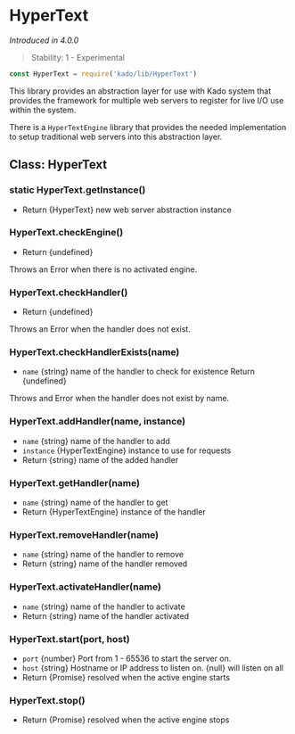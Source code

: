 # HyperText
*Introduced in 4.0.0*
> Stability: 1 - Experimental
```js
const HyperText = require('kado/lib/HyperText')
```
This library provides an abstraction layer for use with Kado system that
provides the framework for multiple web servers to register for live I/O use
within the system.

There is a `HyperTextEngine` library that provides the needed implementation to
setup traditional web servers into this abstraction layer.

## Class: HyperText

### static HyperText.getInstance()
* Return {HyperText} new web server abstraction instance

### HyperText.checkEngine()
* Return {undefined}

Throws an Error when there is no activated engine.

### HyperText.checkHandler()
* Return {undefined}

Throws an Error when the handler does not exist.

### HyperText.checkHandlerExists(name)
* `name` {string} name of the handler to check for existence
Return {undefined}

Throws and Error when the handler does not exist by name.

### HyperText.addHandler(name, instance)
* `name` {string} name of the handler to add
* `instance` {HyperTextEngine} instance to use for requests
* Return {string} name of the added handler

### HyperText.getHandler(name)
* `name` {string} name of the handler to get
* Return {HyperTextEngine} instance of the handler

### HyperText.removeHandler(name)
* `name` {string} name of the handler to remove
* Return {string} name of the handler removed

### HyperText.activateHandler(name)
* `name` {string} name of the handler to activate
* Return {string} name of the handler activated

### HyperText.start(port, host)
* `port` {number} Port from 1 - 65536 to start the server on.
* `host` {string} Hostname or IP address to listen on. {null} will listen on all
* Return {Promise} resolved when the active engine starts

### HyperText.stop()
* Return {Promise} resolved when the active engine stops
